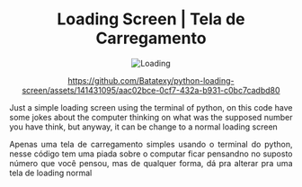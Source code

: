 <div align="center">
<h1>Loading Screen  | Tela de Carregamento</h1>

  ![Loading](https://github.com/Batatexy/python-loading-screen/assets/141431095/ed12b193-5ce0-407d-a328-c78533b64b82)
  <br>
  

https://github.com/Batatexy/python-loading-screen/assets/141431095/aac02bce-0cf7-432a-b931-c0bc7cadbd80


</div>

<div align="justify">
  <p>
    Just a simple loading screen using the terminal of python, on this code have some jokes about the computer thinking on what was the supposed number you have think, but anyway, it can be change to a normal loading screen
  </p>

  <p>
    Apenas uma tela de carregamento simples usando o terminal do python, nesse código tem uma piada sobre o computar ficar pensandno no suposto número que você pensou, mas de qualquer forma, dá pra alterar pra uma tela de loading normal
  </p>
</div>
